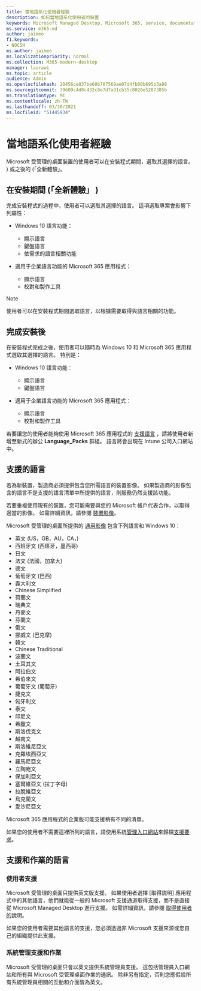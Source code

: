 ```yaml
---
title: 當地語系化使用者經驗
description: 如何當地語系化使用者的裝置
keywords: Microsoft Managed Desktop, Microsoft 365, service, documentation
ms.service: m365-md
author: jaimeo
f1.keywords:
- NOCSH
ms.author: jaimeo
ms.localizationpriority: normal
ms.collection: M365-modern-desktop
manager: laurawi
ms.topic: article
audience: Admin
ms.openlocfilehash: 20456ce837be60b707569ae07d4fb00b695b3a98
ms.sourcegitcommit: 39609c4d8c432c8e7d7a31cb35c8020e5207385b
ms.translationtype: MT
ms.contentlocale: zh-TW
ms.lasthandoff: 03/30/2021
ms.locfileid: "51445934"
---
```

# <a name="localize-the-user-experience"></a>當地語系化使用者經驗

Microsoft 受管理的桌面裝置的使用者可以在安裝程式期間，選取其選擇的語言。 ) 或之後的 (「全新體驗」。

## <a name="during-setup-the-out-of-box-experience"></a>在安裝期間 (「全新體驗」 ) 

完成安裝程式的過程中，使用者可以選取其選擇的語言。 這項選取專案會影響下列屬性：

- Windows 10 語言功能：
    - 顯示語言
    - 鍵盤語言
    - 依需求的語言相關功能

- 適用于企業語言功能的 Microsoft 365 應用程式：
    - 顯示語言
    - 校對和製作工具

> [!NOTE]
> 使用者可以在安裝程式期間選取語言，以根據需要取得與語言相關的功能。

## <a name="after-completing-setup"></a>完成安裝後

在安裝程式完成之後，使用者可以隨時為 Windows 10 和 Microsoft 365 應用程式選取其選擇的語言。 特別是：

- Windows 10 語言功能：
    - 顯示語言
    - 鍵盤語言

- 適用于企業語言功能的 Microsoft 365 應用程式：
    - 顯示語言
    - 校對和製作工具

若要讓您的使用者能夠使用 Microsoft 365 應用程式的 [支援語言](#supported-languages) ，請將使用者新增至新式的辦公 **Language_Packs** 群組。 語言將會出現在 Intune 公司入口網站中。


## <a name="supported-languages"></a>支援的語言

若為新裝置，製造商必須提供包含您所需語言的裝置影像。 如果製造商的影像包含的語言不是支援的語言清單中所提供的語言，則服務仍然支援該功能。

若要重複使用現有的裝置，您可能需要與您的 Microsoft 帳戶代表合作，以取得適當的影像。 如需詳細資訊，請參閱 [裝置影像](../service-description/device-images.md)。

Microsoft 受管理的桌面所提供的 [通用影像](../service-description/device-images.md#universal-image) 包含下列語言和 Windows 10：

- 英文 (US，GB，AU，CA，) 
- 西班牙文 (西班牙，墨西哥) 
- 日文
- 法文 (法國，加拿大) 
- 德文
- 葡萄牙文 (巴西)
- 義大利文
- Chinese Simplified
- 荷蘭文  
- 瑞典文
- 丹麥文  
- 芬蘭文 
- 俄文 
- 挪威文 (巴克摩)
- 韓文
- Chinese Traditional
- 波蘭文
- 土耳其文
- 阿拉伯文
- 希伯來文
- 葡萄牙文 (葡萄牙)
- 捷克文
- 匈牙利文
- 泰文
- 印尼文
- 希臘文
- 斯洛伐克文
- 越南文
- 斯洛維尼亞文
- 克羅埃西亞文
- 羅馬尼亞文
- 立陶宛文
- 保加利亞文
- 塞爾維亞文 (拉丁字母) 
- 拉脫維亞文
- 烏克蘭文
- 愛沙尼亞文

Microsoft 365 應用程式的企業版可能支援稍有不同的清單。

如果您的使用者不需要這裡所列的語言，請使用系統[管理入口網站](access-admin-portal.md)來歸檔[支援要求](../working-with-managed-desktop/admin-support.md)。

## <a name="languages-for-support-and-operations"></a>支援和作業的語言

### <a name="user-support"></a>使用者支援
Microsoft 受管理的桌面只提供英文版支援。 如果使用者選擇 [取得説明] 應用程式中的其他語言，他們就能從一般的 Microsoft 支援通道取得支援，而不是直接從 Microsoft Managed Desktop 進行支援。 如需詳細資訊，請參閱 [取得使用者的](../working-with-managed-desktop/end-user-support.md)說明。

如果您的使用者需要其他語言的支援，您必須透過非 Microsoft 支援來源或您自己的組織提供此支援。

### <a name="admin-support-and-operations"></a>系統管理支援和作業
Microsoft 受管理的桌面只會以英文提供系統管理員支援。 這包括管理員入口網站和所有與 Microsoft 受管理桌面作業的通訊。 除非另有指定，否則您應假設所有系統管理員相關的互動和介面皆為英文。


